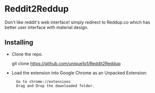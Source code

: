 # Reddit2Reddup
Don't like reddit's web interface! simply redirect  to Reddup.co which has better user interface with material design.
## Installing

- Clone the repo.
	
	git clone https://github.com/unique1o1/Reddit2Reddup
	
- Load the extension into Google Chrome as an Unpacked Extension:

		Go to chrome://extensions
 		Drag and Drop the downloaded folder.	

